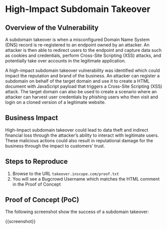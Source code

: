 # High-Impact Subdomain Takeover

## Overview of the Vulnerability

A subdomain takeover is when a misconfigured Domain Name System (DNS) record is re-registered to an endpoint owned by an attacker. An attacker is then able to redirect users to the endpoint and capture data such as cookies and credentials, perform Cross-Site Scripting (XSS) attacks, and potentially take over accounts in the legitimate application.

A high-impact subdomain takeover vulnerability was identified which could impact the reputation and brand of the business. An attacker can register a subdomain on behalf of the target domain and use it to create a HTML document with JavaScript payload that triggers a Cross-Site Scripting (XSS) attack. The target domain can also be used to create a scenario where an attacker can harvest user credentials by phishing users who then visit and login on a cloned version of a legitimate website.

## Business Impact

High-Impact subdomain takeover could lead to data theft and indirect financial loss through the attacker’s ability to interact with legitimate users. These malicious actions could also result in reputational damage for the business through the impact to customers’ trust.

## Steps to Reproduce

1. Browse to the URL `takeover.inscope.com/proof.txt`
1. You will see a Bugcrowd Username which matches the HTML comment in the Proof of Concept

## Proof of Concept (PoC)

The following screenshot show the success of a subdomain takeover:

{{screenshot}}
